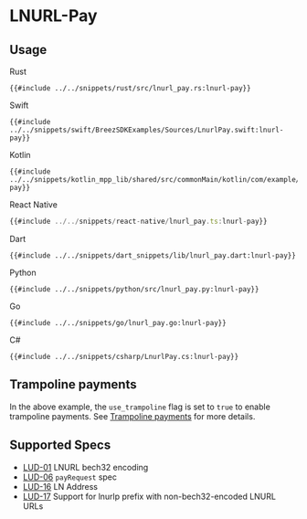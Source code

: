 # LNURL-Pay

## Usage

<custom-tabs category="lang">
<div slot="title">Rust</div>
<section>

```rust,ignore
{{#include ../../snippets/rust/src/lnurl_pay.rs:lnurl-pay}}
```
</section>

<div slot="title">Swift</div>
<section>

```swift,ignore
{{#include ../../snippets/swift/BreezSDKExamples/Sources/LnurlPay.swift:lnurl-pay}}
```
</section>

<div slot="title">Kotlin</div>
<section>

```kotlin,ignore
{{#include ../../snippets/kotlin_mpp_lib/shared/src/commonMain/kotlin/com/example/kotlinmpplib/LnurlPay.kt:lnurl-pay}}
```
</section>

<div slot="title">React Native</div>
<section>

```typescript
{{#include ../../snippets/react-native/lnurl_pay.ts:lnurl-pay}}
```
</section>

<div slot="title">Dart</div>
<section>

```dart,ignore
{{#include ../../snippets/dart_snippets/lib/lnurl_pay.dart:lnurl-pay}}
```
</section>

<div slot="title">Python</div>
<section>

```python,ignore
{{#include ../../snippets/python/src/lnurl_pay.py:lnurl-pay}}
```
</section>

<div slot="title">Go</div>
<section>

```go,ignore
{{#include ../../snippets/go/lnurl_pay.go:lnurl-pay}}
```
</section>

<div slot="title">C#</div>
<section>

```cs,ignore
{{#include ../../snippets/csharp/LnurlPay.cs:lnurl-pay}}
```
</section>
</custom-tabs>

## Trampoline payments

In the above example, the `use_trampoline` flag is set to `true` to enable
trampoline payments. See
[Trampoline payments](send_payment.md#trampoline-payments) for more details.

## Supported Specs
- [LUD-01](https://github.com/lnurl/luds/blob/luds/01.md) LNURL bech32 encoding
- [LUD-06](https://github.com/lnurl/luds/blob/luds/06.md) `payRequest` spec
- [LUD-16](https://github.com/lnurl/luds/blob/luds/16.md) LN Address
- [LUD-17](https://github.com/lnurl/luds/blob/luds/17.md) Support for lnurlp prefix with non-bech32-encoded LNURL URLs
